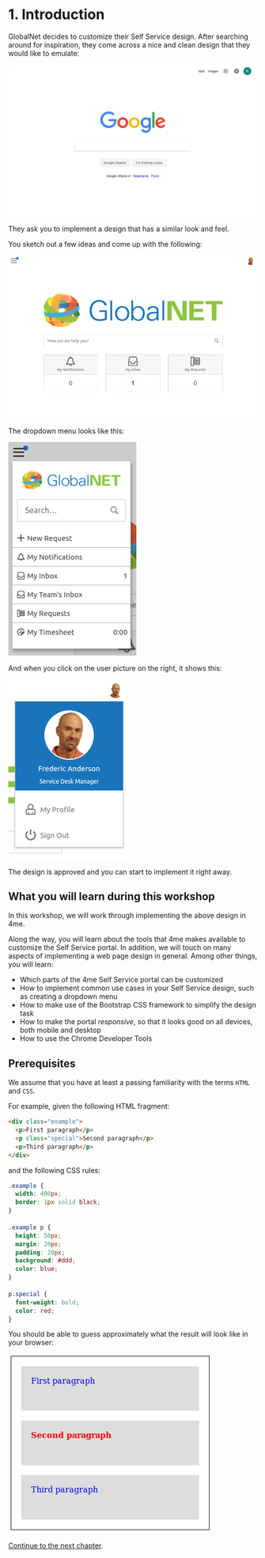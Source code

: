 # 1. Introduction

GlobalNet decides to customize their Self Service design. After searching around for inspiration, they come across a nice and clean design that they would like to emulate:

![Google](images/google.png)

They ask you to implement a design that has a similar look and feel.

You sketch out a few ideas and come up with the following:

![GlobalNet](images/globalnet-homepage-design.png)

The dropdown menu looks like this:

![Dropdown Menu](images/globalnet-dropdown-menu-design.png)

And when you click on the user picture on the right, it shows this:

![User Menu](images/globalnet-user-menu-design.png)

The design is approved and you can start to implement it right away.

## What you will learn during this workshop

In this workshop, we will work through implementing the above design in 4me.

Along the way, you will learn about the tools that 4me makes available to customize the Self Service portal. 
In addition, we will touch on many aspects of implementing
a web page design in general. Among other things, you will learn:

* Which parts of the 4me Self Service portal can be customized
* How to implement common use cases in your Self Service design, such as creating a dropdown menu
* How to make use of the Bootstrap CSS framework to simplify the design task
* How to make the portal *responsive*, so that it looks good on all devices, both mobile and desktop
* How to use the Chrome Developer Tools

## Prerequisites

We assume that you have at least a passing familiarity with the terms `HTML` and `CSS`.

For example, given the following HTML fragment:

``` html
<div class="example">
  <p>First paragraph</p>
  <p class="special">Second paragraph</p>
  <p>Third paragraph</p>
</div>
```

and the following CSS rules:

``` css
.example {
  width: 400px;
  border: 1px solid black;
}

.example p {
  height: 50px;
  margin: 20px;
  padding: 20px;
  background: #ddd;
  color: blue;
}

p.special {
  font-weight: bold;
  color: red;
}
```

You should be able to guess approximately what the result will look like in your browser:

![Example CSS](images/example-css.png)


[Continue to the next chapter](2-self-service-design-fields.md). 
